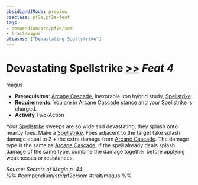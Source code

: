 ```yaml
---
obsidianUIMode: preview
cssclass: pf2e,pf2e-feat
tags:
- compendium/src/pf2e/som
- trait/magus
aliases: ["Devastating Spellstrike"]
---
```

# Devastating Spellstrike  [>>](../../rules/core-rulebook/chapter-9-playing-the-game.md#Actions "Two-Action") *Feat 4*  
[magus](../../rules/traits/magus-som.md)  

- **Prerequisites**: [Arcane Cascade](../../rules/actions/arcane-cascade-som.md), inexorable iron hybrid study, [Spellstrike](../../rules/actions/spellstrike-som.md)
- **Requirements**: You are in [Arcane Cascade](../../rules/actions/arcane-cascade-som.md) stance and your [Spellstrike](../../rules/actions/spellstrike-som.md) is charged.
- **Activity** Two-Action

Your [Spellstrike](../../rules/actions/spellstrike-som.md) sweeps are so wide and devastating, they splash onto nearby foes. Make a [Spellstrike](../../rules/actions/spellstrike-som.md). Foes adjacent to the target take splash damage equal to 2 + the extra damage from [Arcane Cascade](../../rules/actions/arcane-cascade-som.md). The damage type is the same as [Arcane Cascade](../../rules/actions/arcane-cascade-som.md); if the spell already deals splash damage of the same type, combine the damage together before applying weaknesses or resistances.

*Source: Secrets of Magic p. 44*  
%% #compendium/src/pf2e/som #trait/magus %%